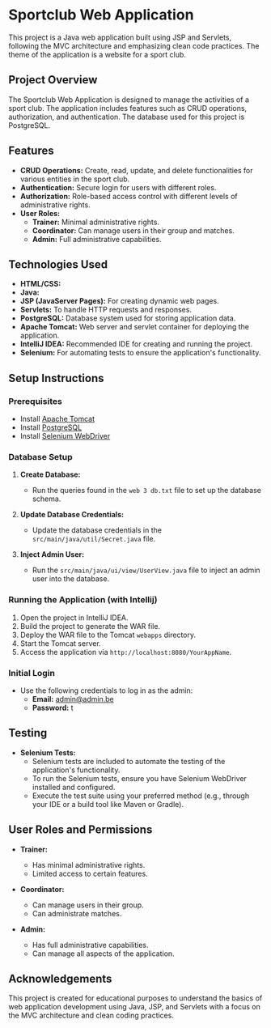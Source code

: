 # Sportclub Web Application

This project is a Java web application built using JSP and Servlets, following the MVC architecture and emphasizing clean code practices. The theme of the application is a website for a sport club.

## Project Overview

The Sportclub Web Application is designed to manage the activities of a sport club. The application includes features such as CRUD operations, authorization, and authentication. The database used for this project is PostgreSQL.

## Features

- **CRUD Operations:** Create, read, update, and delete functionalities for various entities in the sport club.
- **Authentication:** Secure login for users with different roles.
- **Authorization:** Role-based access control with different levels of administrative rights.
- **User Roles:** 
  - **Trainer:** Minimal administrative rights.
  - **Coordinator:** Can manage users in their group and matches.
  - **Admin:** Full administrative capabilities.

## Technologies Used

- **HTML/CSS:** 
- **Java:** 
- **JSP (JavaServer Pages):** For creating dynamic web pages.
- **Servlets:** To handle HTTP requests and responses.
- **PostgreSQL:** Database system used for storing application data.
- **Apache Tomcat:** Web server and servlet container for deploying the application.
- **IntelliJ IDEA:** Recommended IDE for creating and running the project.
- **Selenium:** For automating tests to ensure the application's functionality.

## Setup Instructions

### Prerequisites

- Install [Apache Tomcat](https://tomcat.apache.org/)
- Install [PostgreSQL](https://www.postgresql.org/)
- Install [Selenium WebDriver](https://www.selenium.dev/documentation/webdriver/)

### Database Setup

1. **Create Database:**
   - Run the queries found in the `web 3 db.txt` file to set up the database schema.

2. **Update Database Credentials:**
   - Update the database credentials in the `src/main/java/util/Secret.java` file.

3. **Inject Admin User:**
   - Run the `src/main/java/ui/view/UserView.java` file to inject an admin user into the database.

### Running the Application (with Intellij)

1. Open the project in IntelliJ IDEA.
2. Build the project to generate the WAR file.
3. Deploy the WAR file to the Tomcat `webapps` directory.
4. Start the Tomcat server.
5. Access the application via `http://localhost:8080/YourAppName`.

### Initial Login

- Use the following credentials to log in as the admin:
  - **Email:** admin@admin.be
  - **Password:** t
 
## Testing

- **Selenium Tests:**
  - Selenium tests are included to automate the testing of the application's functionality.
  - To run the Selenium tests, ensure you have Selenium WebDriver installed and configured.
  - Execute the test suite using your preferred method (e.g., through your IDE or a build tool like Maven or Gradle).

## User Roles and Permissions

- **Trainer:** 
  - Has minimal administrative rights.
  - Limited access to certain features.

- **Coordinator:**
  - Can manage users in their group.
  - Can administrate matches.

- **Admin:**
  - Has full administrative capabilities.
  - Can manage all aspects of the application.

## Acknowledgements

This project is created for educational purposes to understand the basics of web application development using Java, JSP, and Servlets with a focus on the MVC architecture and clean coding practices.
